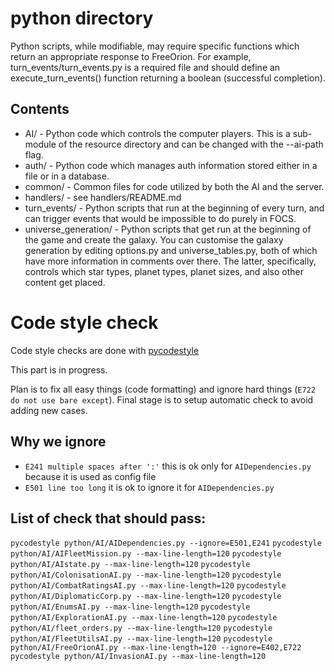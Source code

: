 # python directory

Python scripts, while modifiable, may require specific functions which return
an appropriate response to FreeOrion.
For example, turn_events/turn_events.py is a required file and should define
an execute_turn_events() function returning a boolean (successful completion).

## Contents

* AI/  -  Python code which controls the computer players.  This is a
sub-module of the resource directory and can be changed with the --ai-path flag.
* auth/  -  Python code which manages auth information stored either in a file
or in a database.
* common/  -  Common files for code utilized by both the AI and the server.
* handlers/  -  see handlers/README.md
* turn_events/  -  Python scripts that run at the beginning of every turn, and
can trigger events that would be impossible to do purely in FOCS.
* universe_generation/  -  Python scripts that get run at the beginning of the
game and create the galaxy. You can customise the galaxy generation by
editing options.py and universe_tables.py, both of which have more information
in comments over there. The latter, specifically, controls which star types,
planet types, planet sizes, and also other content get placed.


# Code style check

Code style checks are done with [pycodestyle](https://pypi.python.org/pypi/pycodestyle)

This part is in progress.

Plan is to fix all easy things (code formatting) and ignore hard things (`E722 do not use bare except`).
Final stage is to setup automatic check to avoid adding new cases.

## Why we ignore
- `E241 multiple spaces after ':'`  this is ok only for `AIDependencies.py` because it is used as config file
- `E501 line too long` it is ok to ignore it for `AIDependencies.py`

## List of check that should pass:
`pycodestyle python/AI/AIDependencies.py --ignore=E501,E241`
`pycodestyle python/AI/AIFleetMission.py --max-line-length=120`
`pycodestyle python/AI/AIstate.py --max-line-length=120`
`pycodestyle python/AI/ColonisationAI.py --max-line-length=120`
`pycodestyle python/AI/CombatRatingsAI.py --max-line-length=120`
`pycodestyle python/AI/DiplomaticCorp.py --max-line-length=120`
`pycodestyle python/AI/EnumsAI.py --max-line-length=120`
`pycodestyle python/AI/ExplorationAI.py --max-line-length=120`
`pycodestyle python/AI/fleet_orders.py --max-line-length=120`
`pycodestyle python/AI/FleetUtilsAI.py --max-line-length=120`
`pycodestyle python/AI/FreeOrionAI.py --max-line-length=120 --ignore=E402,E722`
`pycodestyle python/AI/InvasionAI.py --max-line-length=120`
